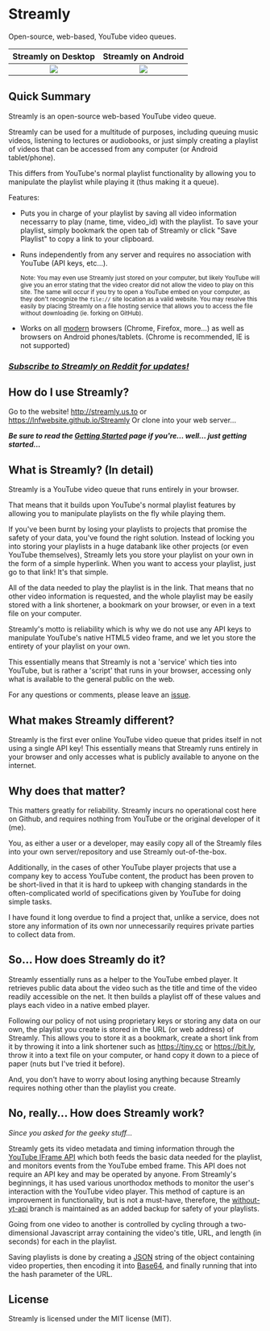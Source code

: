 # Streamly
Open-source, web-based, YouTube video queues.

Streamly on Desktop        | Streamly on Android
:-------------------------:|:-------------------------:
![](https://raw.githubusercontent.com/LNFWebsite/Streamly/master/examples/streamly.jpg)  |  ![](https://raw.githubusercontent.com/LNFWebsite/Streamly/master/examples/streamlymobile.jpg)

## Quick Summary

Streamly is an open-source web-based YouTube video queue.

Streamly can be used for a multitude of purposes, including queuing music videos, listening to lectures or audiobooks, or just simply creating a playlist of videos that can be accessed from any computer (or Android tablet/phone).

This differs from YouTube's normal playlist functionality by allowing you to manipulate the playlist while playing it (thus making it a queue).

Features:

- Puts you in charge of your playlist by saving all video information necessarry to play (name, time, video_id) with the playlist. To save your playlist, simply bookmark the open tab of Streamly or click "Save Playlist" to copy a link to your clipboard.

- Runs independently from any server and requires no association with YouTube (API keys, etc...).
  
  <sub>Note: You may even use Streamly just stored on your computer, but likely YouTube will give you an error stating that the video creator did not allow the video to play on this site. The same will occur if you try to open a YouTube embed on your computer, as they don't recognize the `file://` site location as a valid website. You may resolve this easily by placing Streamly on a file hosting service that allows you to access the file without downloading (ie. forking on GitHub).<sub>

- Works on all <u>modern</u> browsers (Chrome, Firefox, more...) as well as browsers on Android phones/tablets. (Chrome is recommended, IE is not supported)

### *[Subscribe to Streamly on Reddit for updates!](https://www.reddit.com/r/StreamlyReddit/)*

## How do I use Streamly?

Go to the website! <http://streamly.us.to> or <https://lnfwebsite.github.io/Streamly>
Or clone into your web server...

***Be sure to read the [Getting Started](https://github.com/LNFWebsite/Streamly/wiki/Getting-Started) page if you're... well... just getting started...***

## What is Streamly? (In detail)

Streamly is a YouTube video queue that runs entirely in your browser.

That means that it builds upon YouTube's normal playlist features by allowing you to manipulate playlists on the fly while playing them.

If you've been burnt by losing your playlists to projects that promise the safety of your data, you've found the right solution. Instead of locking you into storing your playlists in a huge databank like other projects (or even YouTube themselves), Streamly lets you store your playlist on your own in the form of a simple hyperlink. When you want to access your playlist, just go to that link! It's that simple.

All of the data needed to play the playlist is in the link. That means that no other video information is requested, and the whole playlist may be easily stored with a link shortener, a bookmark on your browser, or even in a text file on your computer.

Streamly's motto is reliability which is why we do not use any API keys to manipulate YouTube's native HTML5 video frame, and we let you store the entirety of your playlist on your own.

This essentially means that Streamly is not a 'service' which ties into YouTube, but is rather a 'script' that runs in your browser, accessing only what is available to the general public on the web.

For any questions or comments, please leave an [issue](https://github.com/LNFWebsite/Streamly/issues).

## What makes Streamly different?

Streamly is the first ever online YouTube video queue that prides itself in not using a single API key! This essentially means that Streamly runs entirely in your browser and only accesses what is publicly available to anyone on the internet.

## Why does that matter?

This matters greatly for reliability. Streamly incurs no operational cost here on Github, and requires nothing from YouTube or the original developer of it (me).

You, as either a user or a developer, may easily copy all of the Streamly files into your own server/repository and use Streamly out-of-the-box.

Additionally, in the cases of other YouTube player projects that use a company key to access YouTube content, the product has been proven to be short-lived in that it is hard to upkeep with changing standards in the often-complicated world of specifications given by YouTube for doing simple tasks.

I have found it long overdue to find a project that, unlike a service, does not store any information of its own nor unnecessarily requires private parties to collect data from.

## So... How does Streamly do it?

Streamly essentially runs as a helper to the YouTube embed player. It retrieves public data about the video such as the title and time of the video readily accessible on the net. It then builds a playlist off of these values and plays each video in a native embed player.

Following our policy of not using proprietary keys or storing any data on our own, the playlist you create is stored in the URL (or web address) of Streamly. This allows you to store it as a bookmark, create a short link from it by throwing it into a link shortener such as <https://tiny.cc> or <https://bit.ly>, throw it into a text file on your computer, or hand copy it down to a piece of paper (nuts but I've tried it before).

And, you don't have to worry about losing anything because Streamly requires nothing other than the playlist you create.

## No, really... How does Streamly work?

*Since you asked for the geeky stuff...*

Streamly gets its video metadata and timing information through the [YouTube IFrame API](https://developers.google.com/youtube/iframe_api_reference) which both feeds the basic data needed for the playlist, and monitors events from the YouTube embed frame. This API does not require an API key and may be operated by anyone. From Streamly's beginnings, it has used various unorthodox methods to monitor the user's interaction with the YouTube video player. This method of capture is an improvement in functionality, but is not a must-have, therefore, the [without-yt-api](https://github.com/LNFWebsite/Streamly/tree/without-yt-api) branch is maintained as an added backup for safety of your playlists.

Going from one video to another is controlled by cycling through a two-dimensional Javascript array containing the video's title, URL, and length (in seconds) for each in the playlist.

Saving playlists is done by creating a [JSON](https://json.org) string of the object containing video properties, then encoding it into [Base64](https://en.wikipedia.org/wiki/Base64), and finally running that into the hash parameter of the URL.

## License

Streamly is licensed under the MIT license (MIT).
